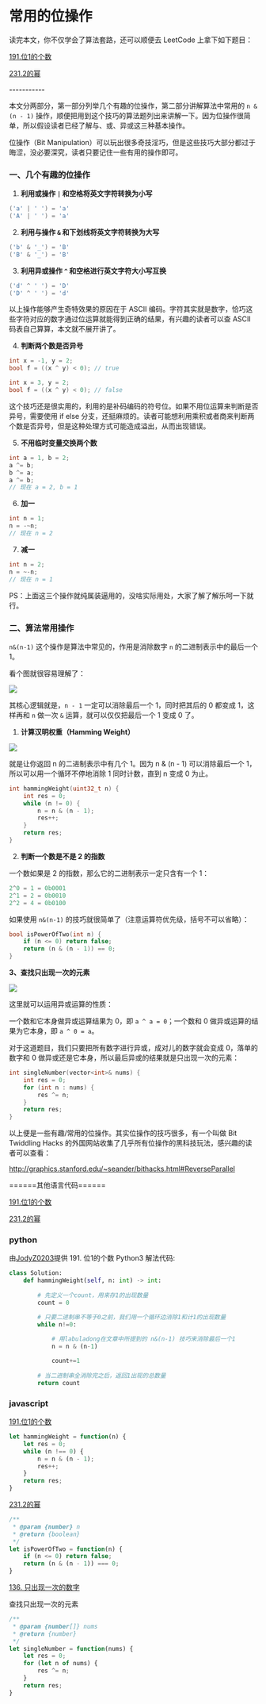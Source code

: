 # 常用的位操作




读完本文，你不仅学会了算法套路，还可以顺便去 LeetCode 上拿下如下题目：

[191.位1的个数](https://leetcode-cn.com/problems/number-of-1-bits)

[231.2的幂](https://leetcode-cn.com/problems/power-of-two/)

**-----------**

本文分两部分，第一部分列举几个有趣的位操作，第二部分讲解算法中常用的 `n & (n - 1)` 操作，顺便把用到这个技巧的算法题列出来讲解一下。因为位操作很简单，所以假设读者已经了解与、或、异或这三种基本操作。

位操作（Bit Manipulation）可以玩出很多奇技淫巧，但是这些技巧大部分都过于晦涩，没必要深究，读者只要记住一些有用的操作即可。

### 一、几个有趣的位操作

1. **利用或操作 `|` 和空格将英文字符转换为小写**

```c
('a' | ' ') = 'a'
('A' | ' ') = 'a'
```

2. **利用与操作 `&` 和下划线将英文字符转换为大写**

```c
('b' & '_') = 'B'
('B' & '_') = 'B'
```

3. **利用异或操作 `^` 和空格进行英文字符大小写互换**

```c
('d' ^ ' ') = 'D'
('D' ^ ' ') = 'd'
```

以上操作能够产生奇特效果的原因在于 ASCII 编码。字符其实就是数字，恰巧这些字符对应的数字通过位运算就能得到正确的结果，有兴趣的读者可以查 ASCII 码表自己算算，本文就不展开讲了。

4. **判断两个数是否异号**

```cpp
int x = -1, y = 2;
bool f = ((x ^ y) < 0); // true

int x = 3, y = 2;
bool f = ((x ^ y) < 0); // false
```

这个技巧还是很实用的，利用的是补码编码的符号位。如果不用位运算来判断是否异号，需要使用 if else 分支，还挺麻烦的。读者可能想利用乘积或者商来判断两个数是否异号，但是这种处理方式可能造成溢出，从而出现错误。

5. **不用临时变量交换两个数**

```c
int a = 1, b = 2;
a ^= b;
b ^= a;
a ^= b;
// 现在 a = 2, b = 1
```

6. **加一**

```c
int n = 1;
n = -~n;
// 现在 n = 2
```

7. **减一**

```c
int n = 2;
n = ~-n;
// 现在 n = 1
```

PS：上面这三个操作就纯属装逼用的，没啥实际用处，大家了解了解乐呵一下就行。

### 二、算法常用操作

 `n&(n-1)` 这个操作是算法中常见的，作用是消除数字 `n` 的二进制表示中的最后一个 1。

看个图就很容易理解了：

![](../statics/images/fucking-algorithm/pictures/%E4%BD%8D%E6%93%8D%E4%BD%9C/1.png)

其核心逻辑就是，`n - 1` 一定可以消除最后一个 1，同时把其后的 0 都变成 1，这样再和 `n` 做一次 `&` 运算，就可以仅仅把最后一个 1 变成 0 了。

1. **计算汉明权重（Hamming Weight）**

![](../statics/images/fucking-algorithm/pictures/%E4%BD%8D%E6%93%8D%E4%BD%9C/title.png)

就是让你返回 n 的二进制表示中有几个 1。因为 n & (n - 1) 可以消除最后一个 1，所以可以用一个循环不停地消除 1 同时计数，直到 n 变成 0 为止。

```cpp
int hammingWeight(uint32_t n) {
    int res = 0;
    while (n != 0) {
        n = n & (n - 1);
        res++;
    }
    return res;
}
```

2. **判断一个数是不是 2 的指数**

一个数如果是 2 的指数，那么它的二进制表示一定只含有一个 1：

```cpp
2^0 = 1 = 0b0001
2^1 = 2 = 0b0010
2^2 = 4 = 0b0100
```

如果使用  `n&(n-1)` 的技巧就很简单了（注意运算符优先级，括号不可以省略）：

```cpp
bool isPowerOfTwo(int n) {
    if (n <= 0) return false;
    return (n & (n - 1)) == 0;
}
```

**3、查找只出现一次的元素**

![](../statics/images/fucking-algorithm/pictures/位操作/title1.png)

这里就可以运用异或运算的性质：

一个数和它本身做异或运算结果为 0，即 `a ^ a = 0`；一个数和 0 做异或运算的结果为它本身，即 `a ^ 0 = a`。

对于这道题目，我们只要把所有数字进行异或，成对儿的数字就会变成 0，落单的数字和 0 做异或还是它本身，所以最后异或的结果就是只出现一次的元素：

```cpp
int singleNumber(vector<int>& nums) {
    int res = 0;
    for (int n : nums) {
        res ^= n;
    }
    return res;
}
```


以上便是一些有趣/常用的位操作。其实位操作的技巧很多，有一个叫做 Bit Twiddling Hacks 的外国网站收集了几乎所有位操作的黑科技玩法，感兴趣的读者可以查看：

http://graphics.stanford.edu/~seander/bithacks.html#ReverseParallel



======其他语言代码======

[191.位1的个数](https://leetcode-cn.com/problems/number-of-1-bits)

[231.2的幂](https://leetcode-cn.com/problems/power-of-two/)



### python

由[JodyZ0203](https://github.com/JodyZ0203)提供 191. 位1的个数 Python3 解法代码:

```Python
class Solution:
    def hammingWeight(self, n: int) -> int:
        
        # 先定义一个count，用来存1的出现数量
        count = 0

        # 只要二进制串不等于0之前，我们用一个循环边消除1和计1的出现数量
        while n!=0:
           
            # 用labuladong在文章中所提到的 n&(n-1) 技巧来消除最后一个1
            n = n & (n-1)

            count+=1
        
        # 当二进制串全消除完之后，返回1出现的总数量
        return count
```



### javascript

[191.位1的个数](https://leetcode-cn.com/problems/number-of-1-bits)

```js
let hammingWeight = function(n) {
    let res = 0;
    while (n !== 0) {
        n = n & (n - 1);
        res++;
    }
    return res;
}
```

[231.2的幂](https://leetcode-cn.com/problems/power-of-two/)

```js
/**
 * @param {number} n
 * @return {boolean}
 */
let isPowerOfTwo = function(n) {
    if (n <= 0) return false;
    return (n & (n - 1)) === 0;
}
```

[136. 只出现一次的数字](https://leetcode-cn.com/problems/single-number/)

查找只出现一次的元素

```js
/**
 * @param {number[]} nums
 * @return {number}
 */
let singleNumber = function(nums) {
    let res = 0;
    for (let n of nums) {
        res ^= n;
    }
    return res;
}
```

